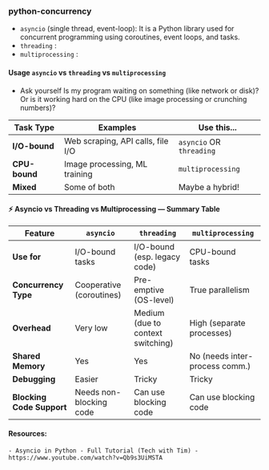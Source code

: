### python-concurrency

- `asyncio` (single thread, event-loop): It is a Python library used for concurrent programming using coroutines, event loops, and tasks.
- `threading` :
- `multiprocessing` :


#### Usage `asyncio` vs `threading` vs `multiprocessing`

- Ask yourself
Is my program waiting on something (like network or disk)? Or is it working hard on the CPU (like image processing or crunching numbers)?

| **Task Type** | **Examples**                          | **Use this...**                              |
|---------------|---------------------------------------|----------------------------------------------|
| **I/O-bound** | Web scraping, API calls, file I/O     |  `asyncio` OR `threading`                    |
| **CPU-bound** | Image processing, ML training         | `multiprocessing`                            |
| **Mixed**     | Some of both                          | Maybe a hybrid!                              |



#### ⚡ Asyncio vs Threading vs Multiprocessing — Summary Table

| Feature                 | `asyncio`                          | `threading`                          | `multiprocessing`                     |
|-------------------------|------------------------------------|--------------------------------------|---------------------------------------|
| **Use for**             | I/O-bound tasks                    | I/O-bound (esp. legacy code)         | CPU-bound tasks                       |
| **Concurrency Type**    | Cooperative (coroutines)           | Pre-emptive (OS-level)               | True parallelism                      |
| **Overhead**            | Very low                           | Medium (due to context switching)    | High (separate processes)             |
| **Shared Memory**       | Yes                                | Yes                                  | No (needs inter-process comm.)        |
| **Debugging**           | Easier                             | Tricky                               | Tricky                                |
| **Blocking Code Support** | Needs non-blocking code           | Can use blocking code                | Can use blocking code                |






#### Resources:
    - Asyncio in Python - Full Tutorial (Tech with Tim) - https://www.youtube.com/watch?v=Qb9s3UiMSTA
 